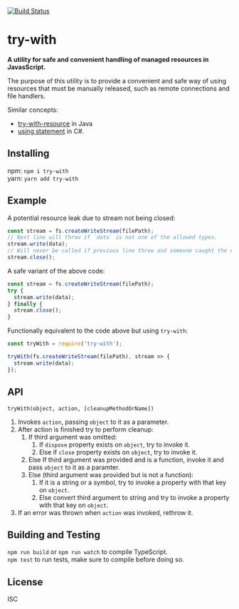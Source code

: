 [![Build Status](https://travis-ci.org/levp/try-with.svg?branch=master)](https://travis-ci.org/levp/try-with)

# try-with

**A utility for safe and convenient handling of managed resources in JavasScript.**

The purpose of this utility is to provide a convenient and safe way of using resources that must be manually released, such as remote connections and file handlers.  

Similar concepts:
* [try-with-resource](https://docs.oracle.com/javase/tutorial/essential/exceptions/tryResourceClose.html) in Java
* [using statement](https://docs.microsoft.com/en-us/dotnet/csharp/language-reference/keywords/using-statement) in C#. 

## Installing

npm: `npm i try-with`  
yarn: `yarn add try-with`

## Example

A potential resource leak due to stream not being closed:

```js
const stream = fs.createWriteStream(filePath);
// Next line will throw if `data` is not one of the allowed types.
stream.write(data);
// Will never be called if previous line threw and someone caught the error.
stream.close();
```

A safe variant of the above code:

```js
const stream = fs.createWriteStream(filePath);
try {
  stream.write(data);
} finally {
  stream.close();
}
```

Functionally equivalent to the code above but using `try-with`:

```js
const tryWith = require('try-with');

tryWith(fs.createWriteStream(filePath), stream => {
  stream.write(data);
});
```

## API

`tryWith(object, action, [cleanupMethodOrName])`

1. Invokes `action`, passing `object` to it as a parameter.
2. After action is finished try to perform cleanup:  
	1. If third argument was omitted:  
		1. If `dispose` property exists on `object`, try to invoke it.  
		2. Else if `close` property exists on `object`, try to invoke it.  
	2. Else If third argument was provided and is a function, invoke it and pass `object` to it as a paramter.
	3. Else (third argument was provided but is not a function):
		1. If it is a string or a symbol, try to invoke a property with that key on `object`.
		2. Else convert third argument to string and try to invoke a property with that key on `object`.
3. If an error was thrown when `action` was invoked, rethrow it.

## Building and Testing

`npm run build` or `npm run watch` to compile TypeScript.  
`npm test` to run tests, make sure to compile before doing so.

## License
ISC
